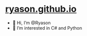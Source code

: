 # [ryason.github.io](https://ryason.github.io/)

- 👋 Hi, I’m @Ryason
- 👀 I’m interested in C# and Python

